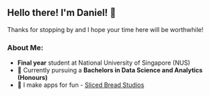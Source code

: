 ## Hello there! I'm Daniel! 👋

Thanks for stopping by and I hope your time here will be worthwhile!

### About Me:
- **Final year** student at National University of Singapore (NUS)
- 🌱 Currently pursuing a **Bachelors in Data Science and Analytics (Honours)**
- 🔭 I make apps for fun - [Sliced Bread Studios](https://play.google.com/store/apps/developer?id=Sliced+Bread+Studios)


<!--
I am Daniel, currently located in Singapore, and I'm always on the lookout for learning opportunities and experiences to expand my horizons. Trained in Data Science and Analytics, I seek to specialise in the areas of Computer Vision and Natural Language Processing, whilst still remaining highly interested in the analyst side of things. Regardless of industry or field of study, I am always motivated and passionate to learn as much as I can!

**DanielSjtea/DanielSjtea** is a ✨ _special_ ✨ repository because its `README.md` (this file) appears on your GitHub profile.

Here are some ideas to get you started:

- 🔭 I’m currently working on ...
- 🌱 I’m currently learning ...
- 👯 I’m looking to collaborate on ...
- 🤔 I’m looking for help with ...
- 💬 Ask me about ...
- 📫 How to reach me: ...
- 😄 Pronouns: ...
- ⚡ Fun fact: ...

![Daniel's GitHub Stats](https://github-readme-stats.vercel.app/api?username=danielsjtea&show_icons=true&theme=dracula)
https://github.com/anuraghazra/github-readme-stats
-->

